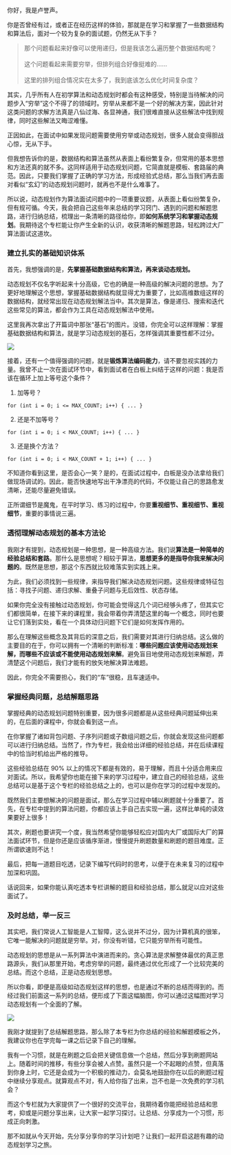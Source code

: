 你好，我是卢誉声。

你是否曾经有过，或者正在经历这样的体验，那就是在学习和掌握了一些数据结构和算法后，面对一个较为复杂的面试题，仍然无从下手？

> 那个问题看起来好像可以使用递归，但是我该怎么遍历整个数据结构呢？  
>    
> 这个问题看起来需要穷举，但排列组合好像挺难的……  
>    
> 这里的排列组合情况实在太多了，我到底该怎么优化时间复杂度？

其实，几乎所有人在初学算法和动态规划时都会有这种感受，特别是当待解决的问题步入“穷举”这个不得了的领域时。穷举从来都不是一个好的解决方案，因此针对这类问题的求解方法真是八仙过海、各显神通，我们很难直接从这些解法中找到规律，同时这些解法又晦涩难懂。

正因如此，在面试中如果发现问题需要使用穷举或动态规划，很多人就会变得胆战心惊，无从下手。

但我想告诉你的是，数据结构和算法虽然从表面上看纷繁复杂，但常用的基本思想和方法还真的就不多。这同样适用于动态规划问题，它简直就是模板、套路届的典范。因此，只要我们掌握了正确的学习方法，形成经验式总结，那么当我们再去面对看似“玄幻”的动态规划问题时，就再也不是什么难事了。

所以说，动态规划作为算法面试问题中的一项重要议题，从表面上看似纷繁复杂，但有规可循。今天，我会把自己这些年来总结的学习窍门、遇到的问题和解题思路，进行归纳总结，梳理出一条清晰的路径给你，即**如何系统学习和掌握动态规划**。我期待这个专栏能让你产生全新的认识，收获清晰的解题思路，轻松跨过大厂算法面试这道坎。

### 建立扎实的基础知识体系

首先，我想强调的是，**先掌握基础数据结构和算法，再来谈动态规划。**

动态规划不仅名字听起来十分高级，它也的确是一种高级的解决问题的思想。为了更好地理解这个思想，掌握基础数据结构就显得尤为重要了，比如高维数组这样的数据结构，就经常出现在动态规划解法当中。其次是算法，像是递归、搜索和迭代这些常见的算法，都会作为工具在动态规划解法中使用。

这里我再次拿出了开篇词中那张“基石”的图片。没错，你完全可以这样理解：掌握基础数据结构和算法，就是学习动态规划的基石，怎样强调其重要性都不过分。

![](https://static001.geekbang.org/resource/image/8c/f4/8c69611454f088e9458741f55ce138f4.jpg?wh=978%2A434)

接着，还有一个值得强调的问题，就是**锻炼算法编码能力**，请不要忽视实践的力量。我曾不止一次在面试环节中，看到面试者在白板上纠结于这样的问题：我是否该在循环上加上等号这个条件？

1. 加等号？

```
for (int i = 0; i <= MAX_COUNT; i++) { ... }
```

2. 还是不加等号？

```
for (int i = 0; i < MAX_COUNT; i++) { ... }
```

3. 还是换个方法？

```
for (int i = 0; i < MAX_COUNT + 1; i++) { ... }
```

不知道你看到这里，是否会心一笑？是的，在面试过程中，白板是没办法拿给我们做现场调试的。因此，能否快速地写出干净漂亮的代码，不仅能让自己的思路愈发清晰，还能尽量避免错误。

正所谓细节是魔鬼，在平时学习、练习的过程中，你要**重视细节、重视细节、重视细节**，重要的事情说三遍。

### 透彻理解动态规划的基本方法论

我刚才有提到，动态规划是一种思想，是一种高级方法。我们说**算法是一种简单的经验总结和套路**。那什么是思想呢？相较于算法，**思想更多的是指导你我来解决问题的**。既然是思想，那这个东西就比较难落实到实践上来。

为此，我们必须找到一些规律，来指导我们解决动态规划问题。这些规律或特征包括：寻找子问题、递归求解、重叠子问题与无后效性、状态存储。

如果你完全没有接触过动态规划，你可能会觉得这几个词已经够头疼了，但其实它们都很简单，在接下来的课程里，我会带着你弄清楚这里的每一个概念，同时也要让它们落到实处，看在一个具体动归问题下它们是如何发挥作用的。

那么在理解这些概念及其背后的深意之后，我们需要对其进行归纳总结。这么做的主要目的在于，你可以拥有一个清晰的判断标准：**哪些问题应该使用动态规划来解，而哪些不应该或不能使用动态规划来解**。避免盲目地使用动态规划来解题，弄清楚这个问题后，我们才能有的放矢地解决算法难题。

因此，你完全不需要担心，我们的“车”很稳，且车速适中。

### 掌握经典问题，总结解题思路

掌握经典的动态规划问题特别重要，因为很多问题都是从这些经典问题延伸出来的，在后面的课程中，你就会看到这一点。

在你掌握了诸如背包问题、子序列问题或子数组问题之后，你就会发现这些问题都可以进行归纳总结。当然了，作为专栏，我会给出详细的经验总结，并在后续课程中的恰当时机给出严格的推导。

这些经验总结在 90% 以上的情况下都是有效的，易于理解，而且十分适合用来应对面试。所以，我希望你也能在接下来的学习过程中，建立自己的经验总结，这些总结可以是基于这个专栏的经验总结之上的，也可以是你在学习的过程中发现的。

既然我们主要想解决的问题是面试，那么在学习过程中辅以刷题就十分重要了。首先，在专栏中提到的算法问题，你都应该上手自己去实现一遍，这样比单纯的读效果要好上很多！

其次，刷题也要讲究一个度，我当然希望你能够轻松应对国内大厂或国际大厂的算法面试环节，但是你还是应该循序渐进，慢慢提升刷题数量和刷题的题目难度。正所谓欲速则不达！

最后，把每一道题目吃透，记录下编写代码时的思考，以便于在未来复习的过程中加深和巩固。

话说回来，如果你能认真吃透本专栏讲解的题目和经验总结，那么就足以应对这些面试了。

### 及时总结，举一反三

其实吧，我们常说人工智能是人工智障，这么说并不过分，因为计算机真的很笨，它唯一能解决的问题就是穷举。对，你没有听错，它只能穷举所有可能性。

动态规划的思想是从一系列算法中演进而来的。贪心算法是求解整体最优的真正思路源头，我们从那里开始，考虑穷举的问题，最终通过优化形成了一个比较完美的总结。而这个总结，正是动态规划思想。

所以你看，即便是高级如动态规划这样的思想，也是通过不断的总结而得到的。而经过我们前面这一系列的总结，便形成了下面这幅脑图，你可以通过这幅图对学习动态规划有一个全面的了解。

![](https://static001.geekbang.org/resource/image/56/0f/5605585d75b8ef128285bea9a7c86d0f.jpg?wh=1796%2A1120)

我刚才就提到了总结解题思路，那么除了本专栏为你总结的经验和解题模板之外，我建议你也在学完每一课之后记录下自己的理解。

我有一个习惯，就是在刷题之后会把关键信息做一个总结，然后分享到刷题网站上。随着时间的推移，有些分享会被人点赞。虽然只是一个不起眼的点赞，但真落到你身上时，它还是会成为一个积极的推动力，会莫名地鼓励你在以后的刷题过程中继续分享观点。就算观点不对，有人给你指了出来，岂不也是一次免费的学习机会？

而这个专栏就为大家提供了一个很好的交流平台，我期待着你能把经验总结和思考，抑或是问题分享出来，让大家一起学习探讨。让总结、分享成为一个习惯，形成正向刺激。

那不如就从今天开始，先分享分享你的学习计划吧？让我们一起开启这趟有趣的动态规划学习之旅。